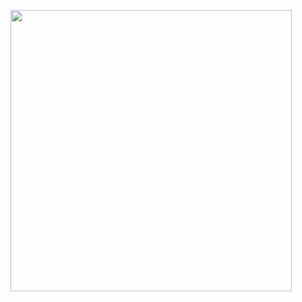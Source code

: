 <img src="https://github.com/user-attachments/assets/00bce19e-02e2-4c5b-94bf-f55178eddb67
" width="450"/>
